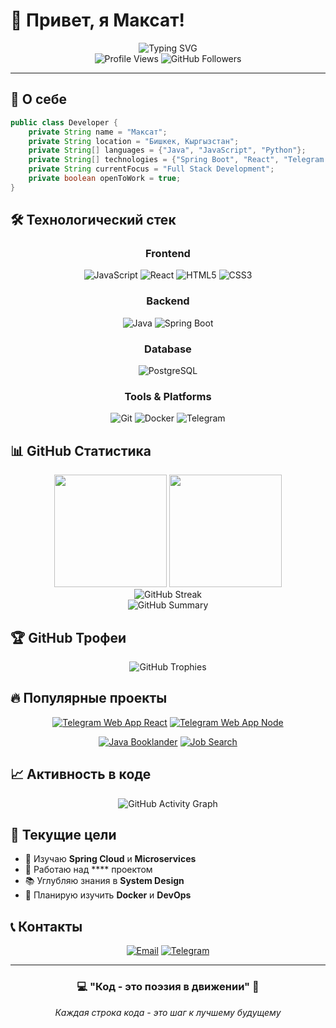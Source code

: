 # 👋 Привет, я Максат!

<div align="center">
  <img src="https://readme-typing-svg.herokuapp.com?font=Fira+Code&size=28&duration=3000&pause=1000&color=00D9FF&center=true&vCenter=true&width=600&lines=Full+Stack+Developer;Java+%26+JavaScript+Enthusiast;Telegram+Bot+Developer;Always+Learning+New+Things" alt="Typing SVG" />
</div>

<div align="center">
  <img src="https://komarev.com/ghpvc/?username=MaksatI2&color=0891b2&style=flat-square&label=Profile+Views" alt="Profile Views"/>
  <img src="https://img.shields.io/github/followers/MaksatI2?label=Followers&style=social" alt="GitHub Followers"/>
</div>

---

## 🚀 О себе

```java
public class Developer {
    private String name = "Максат";
    private String location = "Бишкек, Кыргызстан";
    private String[] languages = {"Java", "JavaScript", "Python"};
    private String[] technologies = {"Spring Boot", "React", "Telegram API"};
    private String currentFocus = "Full Stack Development";
    private boolean openToWork = true;
}
```

## 🛠️ Технологический стек

<div align="center">

### Frontend
![JavaScript](https://img.shields.io/badge/JavaScript-F7DF1E?style=for-the-badge&logo=javascript&logoColor=black)
![React](https://img.shields.io/badge/React-20232A?style=for-the-badge&logo=react&logoColor=61DAFB)
![HTML5](https://img.shields.io/badge/HTML5-E34F26?style=for-the-badge&logo=html5&logoColor=white)
![CSS3](https://img.shields.io/badge/CSS3-1572B6?style=for-the-badge&logo=css3&logoColor=white)

### Backend
![Java](https://img.shields.io/badge/Java-ED8B00?style=for-the-badge&logo=openjdk&logoColor=white)
![Spring Boot](https://img.shields.io/badge/Spring_Boot-6DB33F?style=for-the-badge&logo=spring-boot&logoColor=white)

### Database
![PostgreSQL](https://img.shields.io/badge/PostgreSQL-316192?style=for-the-badge&logo=postgresql&logoColor=white)

### Tools & Platforms
![Git](https://img.shields.io/badge/Git-F05032?style=for-the-badge&logo=git&logoColor=white)
![Docker](https://img.shields.io/badge/Docker-2CA5E0?style=for-the-badge&logo=docker&logoColor=white)
![Telegram](https://img.shields.io/badge/Telegram-2CA5E0?style=for-the-badge&logo=telegram&logoColor=white)

</div>

## 📊 GitHub Статистика

<div align="center">
  <img height="180em" src="https://github-readme-stats.vercel.app/api?username=MaksatI2&show_icons=true&theme=tokyonight&include_all_commits=true&count_private=true"/>
  <img height="180em" src="https://github-readme-stats.vercel.app/api/top-langs/?username=MaksatI2&layout=compact&langs_count=8&theme=tokyonight"/>
</div>

<div align="center">
  <img src="https://github-readme-streak-stats.herokuapp.com/?user=MaksatI2&theme=tokyonight" alt="GitHub Streak"/>
</div>

<div align="center">
  <img src="https://github-profile-summary-cards.vercel.app/api/cards/profile-details?username=MaksatI2&theme=tokyonight" alt="GitHub Summary"/>
</div>

## 🏆 GitHub Трофеи

<div align="center">
  <img src="https://github-profile-trophy.vercel.app/?username=MaksatI2&theme=tokyonight&no-frame=true&no-bg=true&margin-w=4" alt="GitHub Trophies"/>
</div>

## 🔥 Популярные проекты

<div align="center">

[![Telegram Web App React](https://github-readme-stats.vercel.app/api/pin/?username=MaksatI2&repo=tg-web-app-react&theme=tokyonight)](https://github.com/MaksatI2/tg-web-app-react)
[![Telegram Web App Node](https://github-readme-stats.vercel.app/api/pin/?username=MaksatI2&repo=tg-web-app-node&theme=tokyonight)](https://github.com/MaksatI2/tg-web-app-node)

[![Java Booklander](https://github-readme-stats.vercel.app/api/pin/?username=MaksatI2&repo=Airport&theme=tokyonight)](https://github.com/MaksatI2/Airport)
[![Job Search](https://github-readme-stats.vercel.app/api/pin/?username=MaksatI2&repo=JobSearch&theme=tokyonight)](https://github.com/MaksatI2/JobSearch)

</div>

## 📈 Активность в коде

<div align="center">
  <img src="https://github-readme-activity-graph.vercel.app/graph?username=MaksatI2&theme=tokyo-night&bg_color=1a1b27&hide_border=true" alt="GitHub Activity Graph"/>
</div>

## 🎯 Текущие цели

- 🌱 Изучаю **Spring Cloud** и **Microservices**
- 🔭 Работаю над **** проектом
- 📚 Углубляю знания в **System Design**
- 🚀 Планирую изучить **Docker** и **DevOps**

## 📞 Контакты

<div align="center">

[![Email](https://img.shields.io/badge/Email-D14836?style=for-the-badge&logo=gmail&logoColor=white)](mailto:zer0icemax@gmail.com)
[![Telegram](https://img.shields.io/badge/Telegram-2CA5E0?style=for-the-badge&logo=telegram&logoColor=white)](https://t.me/Dettroid)

</div>

---

<div align="center">
  <h3>💻 "Код - это поэзия в движении" 🚀</h3>
  <p><i>Каждая строка кода - это шаг к лучшему будущему</i></p>
</div>
